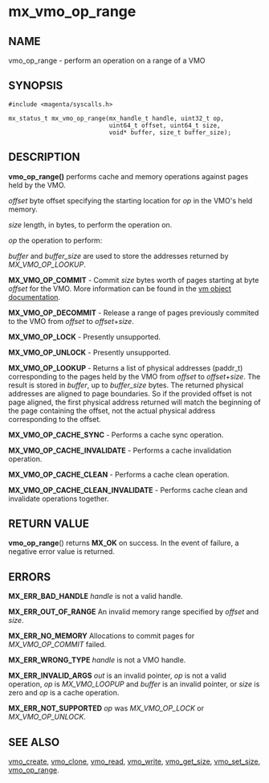 # mx_vmo_op_range

## NAME

vmo_op_range - perform an operation on a range of a VMO

## SYNOPSIS

```
#include <magenta/syscalls.h>

mx_status_t mx_vmo_op_range(mx_handle_t handle, uint32_t op,
                            uint64_t offset, uint64_t size,
                            void* buffer, size_t buffer_size);

```

## DESCRIPTION

**vmo_op_range()** performs cache and memory operations against pages held by the VMO.

*offset* byte offset specifying the starting location for *op* in the VMO's held memory.

*size* length, in bytes, to perform the operation on.

*op* the operation to perform:

*buffer* and *buffer_size* are used to store the addresses returned by *MX_VMO_OP_LOOKUP*.

**MX_VMO_OP_COMMIT** - Commit *size* bytes worth of pages starting at byte *offset* for the VMO.
More information can be found in the [vm object documentation](../objects/vm_object.md).

**MX_VMO_OP_DECOMMIT** - Release a range of pages previously commited to the VMO from *offset* to *offset*+*size*.

**MX_VMO_OP_LOCK** - Presently unsupported.

**MX_VMO_OP_UNLOCK** - Presently unsupported.

**MX_VMO_OP_LOOKUP** - Returns a list of physical addresses (paddr_t) corresponding to the pages held by the VMO
from *offset* to *offset*+*size*. The result is stored in *buffer*, up to *buffer_size* bytes.
The returned physical addresses are aligned to page boundaries. So if the provided offset
is not page aligned, the first physical address returned will match the beginning of the page containing
the offset, not the actual physical address corresponding to the offset.

**MX_VMO_OP_CACHE_SYNC** - Performs a cache sync operation.

**MX_VMO_OP_CACHE_INVALIDATE** - Performs a cache invalidation operation.

**MX_VMO_OP_CACHE_CLEAN** - Performs a cache clean operation.

**MX_VMO_OP_CACHE_CLEAN_INVALIDATE** - Performs cache clean and invalidate operations together.


## RETURN VALUE

**vmo_op_range**() returns **MX_OK** on success. In the event of failure, a negative error
value is returned.

## ERRORS

**MX_ERR_BAD_HANDLE**  *handle* is not a valid handle.

**MX_ERR_OUT_OF_RANGE**  An invalid memory range specified by *offset* and *size*.

**MX_ERR_NO_MEMORY**  Allocations to commit pages for *MX_VMO_OP_COMMIT* failed.

**MX_ERR_WRONG_TYPE**  *handle* is not a VMO handle.

**MX_ERR_INVALID_ARGS**  *out* is an invalid pointer, *op* is not a valid operation, *op* is
*MX_VMO_LOOPUP* and *buffer* is an invalid pointer, or *size* is zero and *op* is a cache operation.

**MX_ERR_NOT_SUPPORTED**  *op* was *MX_VMO_OP_LOCK* or *MX_VMO_OP_UNLOCK*.

## SEE ALSO

[vmo_create](vmo_create.md),
[vmo_clone](vmo_clone.md),
[vmo_read](vmo_read.md),
[vmo_write](vmo_write.md),
[vmo_get_size](vmo_get_size.md),
[vmo_set_size](vmo_set_size.md),
[vmo_op_range](vmo_op_range.md).
